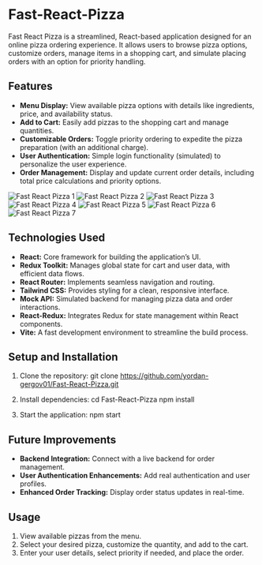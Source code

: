 # Fast-React-Pizza

Fast React Pizza is a streamlined, React-based application designed for an online pizza ordering experience. It allows users to browse pizza options, customize orders, manage items in a shopping cart, and simulate placing orders with an option for priority handling.

## Features

- **Menu Display:** View available pizza options with details like ingredients, price, and availability status.
- **Add to Cart:** Easily add pizzas to the shopping cart and manage quantities.
- **Customizable Orders:** Toggle priority ordering to expedite the pizza preparation (with an additional charge).
- **User Authentication:** Simple login functionality (simulated) to personalize the user experience.
- **Order Management:** Display and update current order details, including total price calculations and priority options.

![Fast React Pizza 1](https://github.com/user-attachments/assets/7e3da688-d3f7-4ce0-9a40-6c5880610363)
![Fast React Pizza 2](https://github.com/user-attachments/assets/a2cbb9be-40ab-402a-8fa3-9f6d58077035)
![Fast React Pizza 3](https://github.com/user-attachments/assets/bcd8c2c0-39ac-4bc2-9471-317e03c7821c)
![Fast React Pizza 4](https://github.com/user-attachments/assets/e28ecbe3-3060-4cf2-a67a-0ee6906be3ff)
![Fast React Pizza 5](https://github.com/user-attachments/assets/dc5e3138-1be5-476b-a00a-ae1709752a91)
![Fast React Pizza 6](https://github.com/user-attachments/assets/a2396f66-0200-48e6-93ac-ba1346dca9ff)
![Fast React Pizza 7](https://github.com/user-attachments/assets/201af2c6-3302-41ff-945c-6732506f2698)


## Technologies Used

- **React:** Core framework for building the application’s UI.
- **Redux Toolkit:** Manages global state for cart and user data, with efficient data flows.
- **React Router:** Implements seamless navigation and routing.
- **Tailwind CSS:** Provides styling for a clean, responsive interface.
- **Mock API:** Simulated backend for managing pizza data and order interactions.
- **React-Redux:** Integrates Redux for state management within React components.
- **Vite:** A fast development environment to streamline the build process.


## Setup and Installation

1. Clone the repository:
   git clone https://github.com/yordan-gergov01/Fast-React-Pizza.git

2. Install dependencies:
  cd Fast-React-Pizza
npm install

3. Start the application:
   npm start


## Future Improvements

- **Backend Integration:** Connect with a live backend for order management.
- **User Authentication Enhancements:** Add real authentication and user profiles.
- **Enhanced Order Tracking:** Display order status updates in real-time.


## Usage

1. View available pizzas from the menu.
2. Select your desired pizza, customize the quantity, and add to the cart.
3. Enter your user details, select priority if needed, and place the order.

